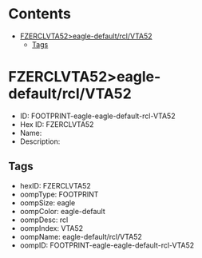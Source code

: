 



Contents
========

* [FZERCLVTA52>eagle-default/rcl/VTA52](#fzerclvta52eagle-defaultrclvta52)
	* [Tags](#tags)

# FZERCLVTA52>eagle-default/rcl/VTA52

- ID: FOOTPRINT-eagle-eagle-default-rcl-VTA52
- Hex ID: FZERCLVTA52
- Name: 
- Description: 

## Tags

- hexID: FZERCLVTA52
- oompType: FOOTPRINT
- oompSize: eagle
- oompColor: eagle-default
- oompDesc: rcl
- oompIndex: VTA52
- oompName: eagle-default/rcl/VTA52
- oompID: FOOTPRINT-eagle-eagle-default-rcl-VTA52
